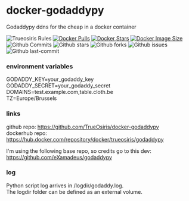 # docker-godaddypy<br>
Godaddypy ddns for the cheap in a docker container

![Trueosiris Rules](https://img.shields.io/badge/trueosiris-rules-f08060) 
[![Docker Pulls](https://badgen.net/docker/pulls/trueosiris/godaddypy?icon=docker&label=pulls)](https://hub.docker.com/r/trueosiris/godaddypy/) 
[![Docker Stars](https://badgen.net/docker/stars/trueosiris/godaddypy?icon=docker&label=stars)](https://hub.docker.com/r/trueosiris/godaddypy/) 
[![Docker Image Size](https://badgen.net/docker/size/trueosiris/godaddypy?icon=docker&label=image%20size)](https://hub.docker.com/r/trueosiris/godaddypy/) 
![Github Commits](https://badgen.net/github/commits/trueosiris/docker-godaddypy?icon=github&label=commits) 
![Github stars](https://badgen.net/github/stars/trueosiris/docker-godaddypy?icon=github&label=stars) 
![Github forks](https://badgen.net/github/forks/trueosiris/docker-godaddypy?icon=github&label=forks) 
![Github issues](https://img.shields.io/github/issues/TrueOsiris/docker-godaddypy)
![Github last-commit](https://img.shields.io/github/last-commit/TrueOsiris/docker-godaddypy)

### environment variables

GODADDY_KEY=your_godaddy_key<br>
GODADDY_SECRET=your_godaddy_secret<br>
DOMAINS=test.example.com,table.cloth.be<br>
TZ=Europe/Brussels<br>

### links

github repo: https://github.com/TrueOsiris/docker-godaddypy <br>
dockerhub repo: https://hub.docker.com/repository/docker/trueosiris/godaddypy <br>

I'm using the following base repo, so credits go to this dev:<br>
https://github.com/eXamadeus/godaddypy

### log

Python script log arrives in /logdir/godaddy.log.<br>
The logdir folder can be defined as an external volume.

